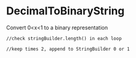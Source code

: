 # DecimalToBinaryString

Convert 0<x<1 to a binary representation

	//check stringBuilder.length() in each loop

	//keep times 2, append to StringBuilder 0 or 1

